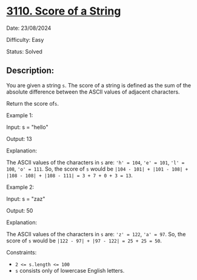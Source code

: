 # [3110\. Score of a String](https://leetcode.com/problems/score-of-a-string/)

Date: 23/08/2024

Difficulty: Easy

Status: Solved

## Description:

You are given a string `s`. The score of a string is defined as the sum of the absolute difference between the ASCII values of adjacent characters.

Return the score of`s`.

Example 1:

Input: s = "hello"

Output: 13

Explanation:

The ASCII values of the characters in `s` are: `'h' = 104`, `'e' = 101`, `'l' = 108`, `'o' = 111`. So, the score of `s` would be `|104 - 101| + |101 - 108| + |108 - 108| + |108 - 111| = 3 + 7 + 0 + 3 = 13`.

Example 2:

Input: s = "zaz"

Output: 50

Explanation:

The ASCII values of the characters in `s` are: `'z' = 122`, `'a' = 97`. So, the score of `s` would be `|122 - 97| + |97 - 122| = 25 + 25 = 50`.

Constraints:

-   `2 <= s.length <= 100`
-   `s` consists only of lowercase English letters.
